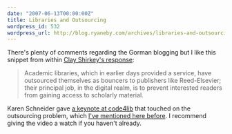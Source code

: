 ```yaml
---
date: "2007-06-13T00:00:00Z"
title: Libraries and Outsourcing
wordpress_id: 532
wordpress_url: http://blog.ryaneby.com/archives/libraries-and-outsourcing/
---
```

There's plenty of comments regarding the Gorman blogging but I like this snippet from within <a href="http://many.corante.com/archives/2007/06/13/old_revolutions_good_new_revolutions_bad_a_response_to_gorman.php">Clay Shirkey's response</a>:

<blockquote>Academic libraries, which in earlier days provided a service, have outsourced themselves as bouncers to publishers like Reed-Elsevier; their principal job, in the digital realm, is to prevent interested readers from gaining access to scholarly material.</blockquote>

Karen Schneider gave <a href="http://code4lib.org/2007/schneider">a keynote at code4lib</a> that touched on the outsourcing problem, which <a href="http://blog.ryaneby.com/archives/code4lib2007-karens-keynote/">I've mentioned here before</a>. I recommend giving the video a watch if you haven't already.
